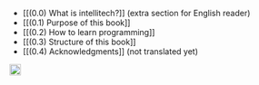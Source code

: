 
- [[(0.0) What is intellitech?]] (extra section for English reader)
- [[(0.1) Purpose of this book]]
- [[(0.2) How to learn programming]]
- [[(0.3) Structure of this book]]
- [[(0.4) Acknowledgments]] (not translated yet)

<img src='https://scrapbox.io/api/pages/nishio/en/icon' alt='en.icon' height="19.5"/>